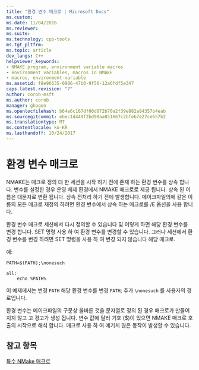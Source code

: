 ```yaml
---
title: "환경 변수 매크로 | Microsoft Docs"
ms.custom: 
ms.date: 11/04/2016
ms.reviewer: 
ms.suite: 
ms.technology: cpp-tools
ms.tgt_pltfrm: 
ms.topic: article
dev_langs: C++
helpviewer_keywords:
- NMAKE program, environment variable macros
- environment variables, macros in NMAKE
- macros, environment-variable
ms.assetid: f8e96635-0906-47b0-9f56-12a6fdf5e347
caps.latest.revision: "7"
author: corob-msft
ms.author: corob
manager: ghogen
ms.openlocfilehash: b64e6c167df00d072b70a2f39e882a84357b4eab
ms.sourcegitcommit: ebec1d449f2bd98aa851667c2bfeb7e27ce657b2
ms.translationtype: MT
ms.contentlocale: ko-KR
ms.lasthandoff: 10/24/2017
---
```

# <a name="environment-variable-macros"></a>환경 변수 매크로
NMAKE는 매크로 정의 대 한 세션을 시작 하기 전에 존재 하는 환경 변수를 상속 합니다. 변수를 설정한 경우 운영 체제 환경에서 NMAKE 매크로로 제공 됩니다. 상속 된 이름은 대문자로 변환 됩니다. 상속 전처리 하기 전에 발생합니다. 메이크파일의에 같은 이름의 모든 매크로 재정의 하려면 환경 변수에서 상속 하는 매크로를 /E 옵션을 사용 합니다.  
  
 환경 변수 매크로 세션에서 다시 정의할 수 있습니다 및 이렇게 하면 해당 환경 변수를 변경 합니다. SET 명령 사용 하 여 환경 변수를 변경할 수 있습니다. 그러나 세션에서 환경 변수를 변경 하려면 SET 명령을 사용 하 여 변경 되지 않습니다 해당 매크로.  
  
 예:  
  
```  
PATH=$(PATH);\nonesuch  
  
all:  
    echo %PATH%  
```  
  
 이 예제에서는 변경 `PATH` 해당 환경 변수를 변경 `PATH`; 추가 `\nonesuch` 를 사용자의 경로입니다.  
  
 환경 변수는 메이크파일의 구문상 올바른 것을 문자열로 정의 된 경우 매크로가 만들어지지 않고 고 경고가 생성 됩니다. 변수 값에 달러 기호 ($)이 있으면 NMAKE 매크로 호출의 시작으로 해석 합니다. 매크로 사용 하 여 예기치 않은 동작이 발생할 수 있습니다.  
  
## <a name="see-also"></a>참고 항목  
 [특수 NMake 매크로](../build/special-nmake-macros.md)